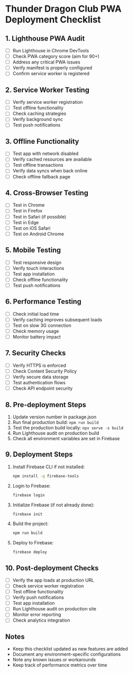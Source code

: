# Thunder Dragon Club PWA Deployment Checklist

## 1. Lighthouse PWA Audit
- [ ] Run Lighthouse in Chrome DevTools
- [ ] Check PWA category score (aim for 90+)
- [ ] Address any critical PWA issues
- [ ] Verify manifest is properly configured
- [ ] Confirm service worker is registered

## 2. Service Worker Testing
- [ ] Verify service worker registration
- [ ] Test offline functionality
- [ ] Check caching strategies
- [ ] Verify background sync
- [ ] Test push notifications

## 3. Offline Functionality
- [ ] Test app with network disabled
- [ ] Verify cached resources are available
- [ ] Test offline transactions
- [ ] Verify data syncs when back online
- [ ] Check offline fallback page

## 4. Cross-Browser Testing
- [ ] Test in Chrome
- [ ] Test in Firefox
- [ ] Test in Safari (if possible)
- [ ] Test in Edge
- [ ] Test on iOS Safari
- [ ] Test on Android Chrome

## 5. Mobile Testing
- [ ] Test responsive design
- [ ] Verify touch interactions
- [ ] Test app installation
- [ ] Check offline functionality
- [ ] Test push notifications

## 6. Performance Testing
- [ ] Check initial load time
- [ ] Verify caching improves subsequent loads
- [ ] Test on slow 3G connection
- [ ] Check memory usage
- [ ] Monitor battery impact

## 7. Security Checks
- [ ] Verify HTTPS is enforced
- [ ] Check Content Security Policy
- [ ] Verify secure data storage
- [ ] Test authentication flows
- [ ] Check API endpoint security

## 8. Pre-deployment Steps
1. Update version number in package.json
2. Run final production build: `npm run build`
3. Test the production build locally: `npx serve -s build`
4. Run Lighthouse audit on production build
5. Check all environment variables are set in Firebase

## 9. Deployment Steps
1. Install Firebase CLI if not installed:
   ```bash
   npm install -g firebase-tools
   ```

2. Login to Firebase:
   ```bash
   firebase login
   ```

3. Initialize Firebase (if not already done):
   ```bash
   firebase init
   ```

4. Build the project:
   ```bash
   npm run build
   ```

5. Deploy to Firebase:
   ```bash
   firebase deploy
   ```

## 10. Post-deployment Checks
- [ ] Verify the app loads at production URL
- [ ] Check service worker registration
- [ ] Test offline functionality
- [ ] Verify push notifications
- [ ] Test app installation
- [ ] Run Lighthouse audit on production site
- [ ] Monitor error reporting
- [ ] Check analytics integration

## Notes
- Keep this checklist updated as new features are added
- Document any environment-specific configurations
- Note any known issues or workarounds
- Keep track of performance metrics over time 